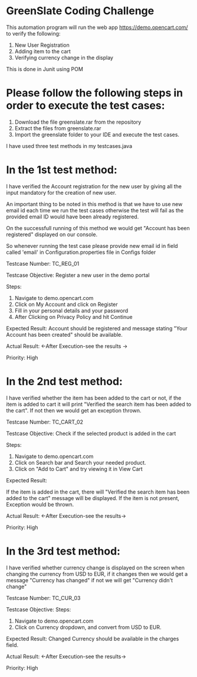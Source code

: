 # GreenSlate Coding Challenge

This automation program will run the web app https://demo.opencart.com/ to verify the following:
1. New User Registration
2. Adding item to the cart
3. Verifying currency change in the display

This is done in Junit using POM 

# Please follow the following steps in order to execute the test cases:
1. Download the file greenslate.rar from the repository
2. Extract the files from greenslate.rar 
3. Import the greenslate folder to your IDE and execute the test cases. 

I have used three test methods in my testcases.java

# In the 1st test method:

I have verified the Account registration for the new user by giving all the input mandatory for the creation of new user.

An important thing to be noted in this method is that we have to use new email id each time we run the test cases otherwise the test will fail as the provided email ID would have been already registered.

On the successfull running of this method we would get "Account has been registered" displayed on our console.
 
So whenever running the test case please provide new email id in field called 'email' in Configuration.properties file in Configs folder




Testcase Number: TC_REG_01

Testcase Objective: Register a new user in the demo portal

Steps:
1. Navigate to demo.opencart.com
2. Click on My Account and click on Register
3. Fill in your personal details and your password
4. After Clicking on Privacy Policy and hit Continue

Expected Result:
Account should be registered and message stating "Your Account has been created" should be available.

Actual Result: <-After Execution-see the results ->

Priority: High

# In the 2nd test method:

I have verified whether the item has been added to the cart or not, if the item is added to cart it will print "Verified the search item has been added to the cart".
If not then we would get an exception thrown.

Testcase Number: TC_CART_02

Testcase Objective: Check if the selected product is added in the cart

Steps:
1. Navigate to demo.opencart.com
2. Click on Search bar and Search your needed product. 
3. Click on "Add to Cart" and try viewing it in View Cart

Expected Result:

If the item is added in the cart, there will "Verified the search item has been added to the cart" message will be displayed. 
If the item is not present, Exception would be thrown.

Actual Result: <-After Execution-see the results->

Priority: High

# In the 3rd test method:

I have verified whether currency change is displayed on the screen when changing the currency from USD to EUR, if it changes then we would get a message "Currency has changed" if not we will get "Currency didn't change"

Testcase Number: TC_CUR_03

Testcase Objective: 
Steps:
1. Navigate to demo.opencart.com
2. Click on Currency dropdown, and convert from USD to EUR.

Expected Result:
Changed Currency should be available in the charges field.

Actual Result: <-After Execution-see the results->

Priority: High

